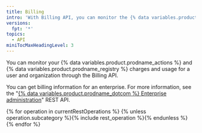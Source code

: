 ```yaml
---
title: Billing
intro: 'With Billing API, you can monitor the {% data variables.product.prodname_actions %} and {% data variables.product.prodname_registry %} charges for individual and your organization.'
versions:
  fpt: '*'
topics:
  - API
miniTocMaxHeadingLevel: 3
---
```


You can monitor your {% data variables.product.prodname_actions %} and {% data variables.product.prodname_registry %} charges and usage for a user and organization through the Billing API.

You can get billing information for an enterprise. For more information, see the "[{% data variables.product.prodname_dotcom %} Enterprise administration](/rest/reference/enterprise-admin#billing)" REST API.

{% for operation in currentRestOperations %}
  {% unless operation.subcategory %}{% include rest_operation %}{% endunless %}
{% endfor %}
